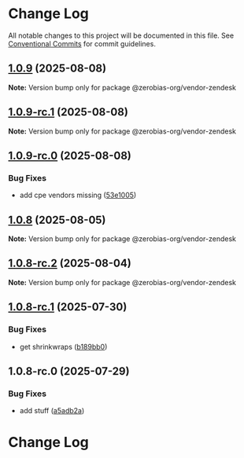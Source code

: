 # Change Log

All notable changes to this project will be documented in this file.
See [Conventional Commits](https://conventionalcommits.org) for commit guidelines.

## [1.0.9](https://github.com/zerobias-org/vendor/compare/@zerobias-org/vendor-zendesk@1.0.9-rc.1...@zerobias-org/vendor-zendesk@1.0.9) (2025-08-08)

**Note:** Version bump only for package @zerobias-org/vendor-zendesk





## [1.0.9-rc.1](https://github.com/zerobias-org/vendor/compare/@zerobias-org/vendor-zendesk@1.0.9-rc.0...@zerobias-org/vendor-zendesk@1.0.9-rc.1) (2025-08-08)

**Note:** Version bump only for package @zerobias-org/vendor-zendesk





## [1.0.9-rc.0](https://github.com/zerobias-org/vendor/compare/@zerobias-org/vendor-zendesk@1.0.8...@zerobias-org/vendor-zendesk@1.0.9-rc.0) (2025-08-08)


### Bug Fixes

* add cpe vendors missing ([53e1005](https://github.com/zerobias-org/vendor/commit/53e100520e848be73b2cba8a0ef4f184844b8abb))





## [1.0.8](https://github.com/zerobias-org/vendor/compare/@zerobias-org/vendor-zendesk@1.0.8-rc.2...@zerobias-org/vendor-zendesk@1.0.8) (2025-08-05)

**Note:** Version bump only for package @zerobias-org/vendor-zendesk





## [1.0.8-rc.2](https://github.com/zerobias-org/vendor/compare/@zerobias-org/vendor-zendesk@1.0.8-rc.1...@zerobias-org/vendor-zendesk@1.0.8-rc.2) (2025-08-04)

**Note:** Version bump only for package @zerobias-org/vendor-zendesk





## [1.0.8-rc.1](https://github.com/zerobias-org/vendor/compare/@zerobias-org/vendor-zendesk@1.0.8-rc.0...@zerobias-org/vendor-zendesk@1.0.8-rc.1) (2025-07-30)


### Bug Fixes

* get shrinkwraps ([b189bb0](https://github.com/zerobias-org/vendor/commit/b189bb0cf53ad66427530ccc0eab7824527942d3))





## 1.0.8-rc.0 (2025-07-29)


### Bug Fixes

* add stuff ([a5adb2a](https://github.com/zerobias-org/vendor/commit/a5adb2aecd0670c42e9077affecb6a047bf30fc6))





# Change Log
